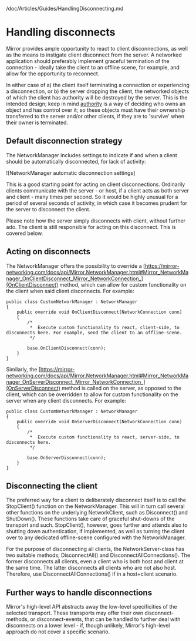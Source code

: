 /doc/Articles/Guides/HandlingDisconnecting.md


# Handling disconnects

Mirror provides ample opportunity to react to client disconnections, as well as the means to instigate client disconnect from the server. A networked application should preferably implement graceful termination of the connection - ideally take the client to an offline scene, for example, and allow for the opportunity to reconnect.

In either case of a) the client itself terminating a connection or experiencing a disconnection, or b) the server dropping the client, the networked objects of which the client has authority will be destroyed by the server. This is the intended design; keep in mind [authority](authority) is a way of deciding who owns an object and has control over it; so these objects must have their ownership transferred to the server and/or other clients, if they are to 'survive' when their owner is terminated.


## Default disconnection strategy

The NetworkManager includes settings to indicate if and when a client should be automatically disconnected, for lack of activity:

![NetworkManager automatic disconnection settings]

This is a good starting point for acting on client disconnections. Ordinarily clients communicate with the server - or host, if a client acts as both server and client - many times per second. So it would be highly unusual for a period of several seconds of activity, in which case it becomes prudent for the server to disconnect the client. 

Please note how the server simply disconnects with client, without further ado. The client is still responsible for acting on this disconnect. This is covered below.


## Acting on disconnects

The NetworkManager offers the possibility to override a [https://mirror-networking.com/docs/api/Mirror.NetworkManager.html#Mirror_NetworkManager_OnClientDisconnect_Mirror_NetworkConnection_](OnClientDisconnect) method, which can allow for custom functionality on the client when said client disconnects. For example:

~~~
public class CustomNetworkManager : NetworkManager
{
    public override void OnClientDisconnect(NetworkConnection conn)
    {
        /*
         *  Execute custom functionality to react, client-side, to disconnects here. For example, send the client to an offline-scene.
         */

        base.OnClientDisconnect(conn);
    }
}
~~~

Similarly, the [https://mirror-networking.com/docs/api/Mirror.NetworkManager.html#Mirror_NetworkManager_OnServerDisconnect_Mirror_NetworkConnection_](OnServerDisconnect) method is called on the server, as opposed to the client, which can be overridden to allow for custom functionality on the server when any client disconnects. For example:

~~~
public class CustomNetworkManager : NetworkManager
{
    public override void OnServerDisconnect(NetworkConnection conn)
    {
        /*
         *  Execute custom functionality to react, server-side, to disconnects here.
         */

        base.OnServerDisconnect(conn);
    }
}
~~~


## Disconnecting the client

The preferred way for a client to deliberately disconnect itself is to call the StopClient() function on the NetworkManager. This will in turn call several other functions on the underlying NetworkClient, such as Disconnect() and ShutDown(). These functions take care of graceful shut-downs of the transport and such. StopClient(), however, goes further and attends also to shutting down authentication, if implemented, as well as turning the client over to any dedicated offline-scene configured with the NetworkManager.

For the purpose of disconnecting all clients, the NetworkServer-class has two suitable methods; DisconnectAll() and DisconnectAllConnections(). The former disconnects all clients, even a client who is both host and client at the same time. The latter disconnects all clients who are not also host. Therefore, use DisconnectAllConnections() if in a host+client scenario.


## Further ways to handle disconnections

Mirror's high-level API abstracts away the low-level specificities of the selected transport. These transports may offer their own disconnect-methods, or disconnect-events, that can be handled to further deal with disconnects on a lower level - if, though unlikely, Mirror's high-level approach do not cover a specific scenario.

